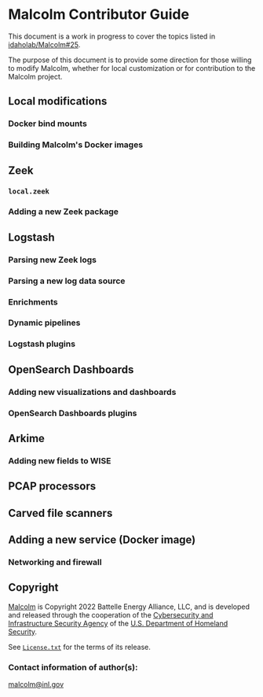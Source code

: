 # Malcolm Contributor Guide

This document is a work in progress to cover the topics listed in [idaholab/Malcolm#25](https://github.com/idaholab/Malcolm/issues/25).

The purpose of this document is to provide some direction for those willing to modify Malcolm, whether for local customization or for contribution to the Malcolm project.

## <a name="LocalMods"></a>Local modifications

### <a name="Bind"></a>Docker bind mounts

### <a name="Build"></a>Building Malcolm's Docker images

## <a name="Zeek"></a>Zeek

### `local.zeek`

### Adding a new Zeek package

## <a name="Logstash"></a>Logstash

### Parsing new Zeek logs

### Parsing a new log data source

### Enrichments

### Dynamic pipelines

### Logstash plugins

## <a name="dashboards"></a>OpenSearch Dashboards

### Adding new visualizations and dashboards

### OpenSearch Dashboards plugins

## <a name="Arkime"></a>Arkime

### Adding new fields to WISE

## <a name="PCAP"></a>PCAP processors

## <a name="Scanners"></a>Carved file scanners

## <a name="NewImage"></a>Adding a new service (Docker image)

### <a name="NewImageFirewall"></a>Networking and firewall

## <a name="Footer"></a>Copyright

[Malcolm](https://github.com/cisagov/Malcolm) is Copyright 2022 Battelle Energy Alliance, LLC, and is developed and released through the cooperation of the [Cybersecurity and Infrastructure Security Agency](https://www.cisa.gov/) of the [U.S. Department of Homeland Security](https://www.dhs.gov/).

See [`License.txt`](../../License.txt) for the terms of its release.

### Contact information of author(s):

[malcolm@inl.gov](mailto:malcolm@inl.gov?subject=Malcolm)
